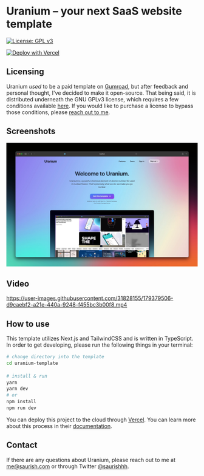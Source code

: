 # Uranium – your next SaaS website template

[![License: GPL v3](https://img.shields.io/badge/License-GPLv3-blue.svg)](https://www.gnu.org/licenses/gpl-3.0)

[![Deploy with Vercel](https://vercel.com/button)](https://vercel.com/new/git/external?repository-url=https%3A%2F%2Fgithub.com%2Fminor%2Furanium)

## Licensing

Uranium *used* to be a paid template on [Gumroad](https://saurish.gumroad.com/l/uranium), but after feedback and personal thought, I've decided to make it open-source. That being said, it is distributed underneath the GNU GPLv3 license, which requires a few conditions available [here](https://choosealicense.com/licenses/gpl-3.0/). If you would like to purchase a license to bypass those conditions, please [reach out to me](#Contact).

## Screenshots

![Landing](/public/Landing.jpg?raw=true)

## Video

https://user-images.githubusercontent.com/31828155/179379506-d9caebf2-a21e-440a-9248-f455bc3b00f8.mp4

## How to use

This template utilizes Next.js and TailwindCSS and is written in TypeScript. In order to get developing, please run the following things in your terminal:

```bash
# change directory into the template
cd uranium-template

# install & run
yarn
yarn dev
# or
npm install
npm run dev
```

You can deploy this project to the cloud through [Vercel](https://vercel.com/&utm_source=uranium). You can learn more about this process in their [documentation](https://nextjs.org/docs/deployment).

## Contact

If there are any questions about Uranium, please reach out to me at [me@saurish.com](mailto:me@saurish.com) or through Twitter [@saurishhh](https://twitter.com/saurishhh).
